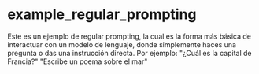 # example_regular_prompting
Este es un ejemplo de regular prompting, la cual es la forma más básica de interactuar con un modelo de lenguaje, donde simplemente haces una pregunta o das una instrucción directa. Por ejemplo: "¿Cuál es la capital de Francia?" "Escribe un poema sobre el mar"
